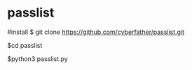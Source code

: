 # passlist

#install
$ git clone https://github.com/cyberfather/passlist.git

$cd passlist

$python3 passlist.py
